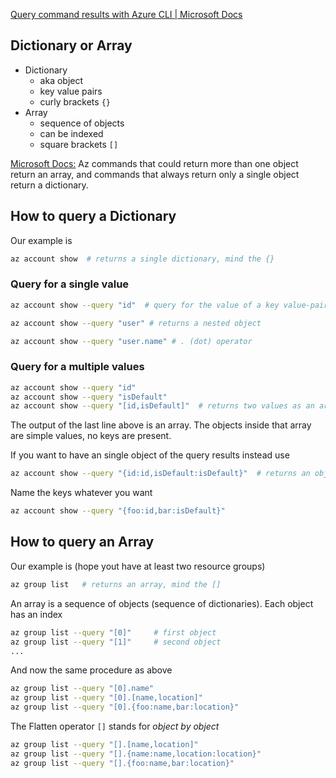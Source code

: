 [Query command results with Azure CLI | Microsoft Docs](https://docs.microsoft.com/en-us/cli/azure/query-azure-cli?view=azure-cli-latest)

## Dictionary or Array
* Dictionary
    * aka object
    * key value pairs
    * curly brackets `{}`
* Array
    * sequence of objects
    * can be indexed
    * square brackets `[]`

[Microsoft Docs:][Microsoft Docs] Az commands that could return more than one object return an array, and commands that always return only a single object return a dictionary.

## How to query a Dictionary
Our example is
```bash
az account show  # returns a single dictionary, mind the {}
```

### Query for a single value
```bash
az account show --query "id"  # query for the value of a key value-pair
```
```bash
az account show --query "user" # returns a nested object
```
```bash
az account show --query "user.name" # . (dot) operator
```

### Query for a multiple values

```bash
az account show --query "id"
az account show --query "isDefault"
az account show --query "[id,isDefault]"  # returns two values as an array []
```
The output of the last line above is an array. The objects inside that array are simple values, no keys are present. 

If you want to have an single object of the query results instead use
```bash
az account show --query "{id:id,isDefault:isDefault}"  # returns an object {} with two key value-pairs
```
Name the keys whatever you want
```bash
az account show --query "{foo:id,bar:isDefault}"
```

## How to query an Array

Our example is (hope yout have at least two resource groups)
```bash
az group list   # returns an array, mind the []
```


An array is a sequence of objects (sequence of dictionaries). Each object has an index
```bash
az group list --query "[0]"     # first object
az group list --query "[1]"     # second object
...
```
And now the same procedure as above
```bash
az group list --query "[0].name"
az group list --query "[0].[name,location]"
az group list --query "[0].{foo:name,bar:location}"
```

The Flatten operator `[]` stands for *object by object* 
```bash
az group list --query "[].[name,location]"
az group list --query "[].{name:name,location:location}"
az group list --query "[].{foo:name,bar:location}"
```


[Microsoft Docs]: https://docs.microsoft.com/en-us/cli/azure/query-azure-cli?view=azure-cli-latest